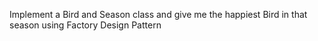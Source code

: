 Implement a Bird and Season class and give me the happiest Bird in that season using Factory Design Pattern